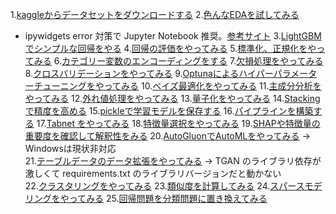 1.[kaggleからデータセットをダウンロードする](https://zenn.dev/megane_otoko/articles/2021ad_01_download_dateset)
2.[色んなEDAを試してみる](https://zenn.dev/megane_otoko/articles/2021ad_02_explanatory_data_analysis)
 - ipywidgets error 対策で Jupyter Notebook 推奨。[参考サイト](https://stackoverflow.com/questions/67998191/importerror-iprogress-not-found-please-update-jupyter-and-ipywidgets-although)
3.[LightGBMでシンプルな回帰をやる](https://zenn.dev/megane_otoko/articles/2021ad_03_simple_regression)
4.[回帰の評価をやってみる](https://zenn.dev/megane_otoko/articles/2021ad_04_evaluation)
5.[標準化、正規化をやってみる](https://zenn.dev/megane_otoko/articles/2021ad_05_standard_normal)
6.[カテゴリー変数のエンコーディングをする](https://zenn.dev/megane_otoko/articles/2021ad_06_category_encoding)
7.[欠損処理をやってみる](https://zenn.dev/megane_otoko/articles/2021ad_07_missing_value_processsing)
8.[クロスバリデーションをやってみる](https://zenn.dev/megane_otoko/articles/2021ad_08_cross_validation)
9.[Optunaによるハイパーパラメーターチューニングをやってみる](https://zenn.dev/megane_otoko/articles/2021ad_09_optuna_optimization)
10.[ベイズ最適化をやってみる](https://zenn.dev/megane_otoko/articles/2021ad_10_bayesian_optimization)
11.[主成分分析をやってみる](https://zenn.dev/megane_otoko/articles/2021ad_11_principal_component_analysis)
12.[外れ値処理をやってみる](https://zenn.dev/megane_otoko/articles/2021ad_12_outlier_processing)
13.[量子化をやってみる](https://zenn.dev/megane_otoko/articles/2021ad_13_quantization)
14.[Stackingで精度を高める](https://zenn.dev/megane_otoko/articles/2021ad_14_stacking)
15.[pickleで学習モデルを保存する](https://zenn.dev/megane_otoko/articles/2021ad_15_save_learning_weights)
16.[パイプラインを構築する](https://zenn.dev/megane_otoko/articles/2021ad_16_pipeline)
17.[Tabnet をやってみる](https://zenn.dev/megane_otoko/articles/2021ad_17_tabnet)
18.[特徴量選択をやってみる](https://zenn.dev/megane_otoko/articles/2021ad_18_select_features)
19.[SHAPや特徴量の重要度を確認して解釈性をみる](https://zenn.dev/megane_otoko/articles/2021ad_19_interpretability)
20.[AutoGluonでAutoMLをやってみる](https://zenn.dev/megane_otoko/articles/2021ad_20_automl)
  → Windowsは現状非対応  
21.[テーブルデータのデータ拡張をやってみる](https://zenn.dev/megane_otoko/articles/2021ad_21_data_augmentation)
  → TGAN のライブラリ依存が激しくて requirements.txt のライブラリバージョンだと動かない  
22.[クラスタリングをやってみる](https://zenn.dev/megane_otoko/articles/2021ad_22_clustering)
23.[類似度を計算してみる](https://zenn.dev/megane_otoko/articles/2021ad_23_similarity_calculation)
24.[スパースモデリングをやってみる](https://zenn.dev/megane_otoko/articles/2021ad_24_sparse_modeling)
25.[回帰問題を分類問題に置き換えてみる](https://zenn.dev/megane_otoko/articles/2021ad_25_classification)
